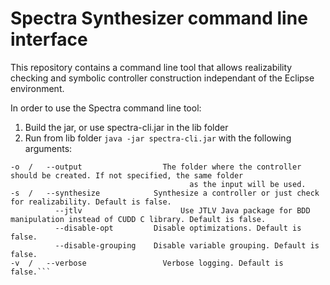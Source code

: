 # Spectra Synthesizer command line interface
This repository contains a command line tool that allows realizability checking and symbolic controller construction independant of the Eclipse environment.

In order to use the Spectra command line tool:

1. Build the jar, or use spectra-cli.jar in the lib folder
2. Run from lib folder `java -jar spectra-cli.jar` with the following arguments:

```-i	/	--input				      The path to the input spectra file. The only required argument.
-o	/	--output			      The folder where the controller should be created. If not specified, the same folder
							            as the input will be used.
-s	/	--synthesize		    Synthesize a controller or just check for realizability. Default is false.
		  --jtlv				      Use JTLV Java package for BDD manipulation instead of CUDD C library. Default is false.
		  --disable-opt		    Disable optimizations. Default is false.
		  --disable-grouping	Disable variable grouping. Default is false.
-v	/	--verbose			      Verbose logging. Default is false.```
